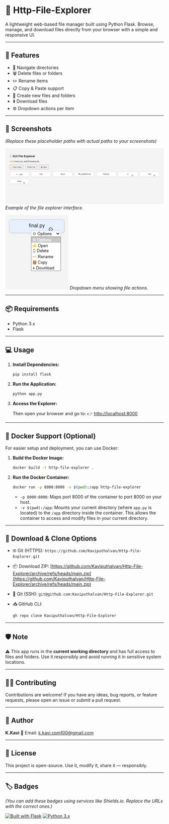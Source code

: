 # 🧭 Http-File-Explorer

A lightweight web-based file manager built using Python Flask.
Browse, manage, and download files directly from your browser with a simple and responsive UI.

---

## 🚀 Features

-   📁 Navigate directories
-   🗑️ Delete files or folders
-   ✏️ Rename items
-   📋 Copy & Paste support
-   📄 Create new files and folders
-   ⬇️ Download files
-   ⚙️ Dropdown actions per item

---

## 📸 Screenshots

_(Replace these placeholder paths with actual paths to your screenshots)_

![Screenshot of the file explorer](temp/1.png)
_Example of the file explorer interface._

![Screenshot of file actions](temp/2.png)
_Dropdown menu showing file actions._

---

## 📦 Requirements

-   Python 3.x
-   Flask

---

## 💻 Usage

1.  **Install Dependencies:**

    ```bash
    pip install flask
    ```

2.  **Run the Application:**

    ```bash
    python app.py
    ```

3.  **Access the Explorer:**

    Then open your browser and go to:
    👉 [http://localhost:8000](http://localhost:8000)

---

## 🐳 Docker Support (Optional)

For easier setup and deployment, you can use Docker:

1.  **Build the Docker Image:**

    ```bash
    docker build -t http-file-explorer .
    ```

2.  **Run the Docker Container:**

    ```bash
    docker run -p 8000:8000 -v $(pwd):/app http-file-explorer
    ```

    * `-p 8000:8000`:  Maps port 8000 of the container to port 8000 on your host.
    * `-v $(pwd):/app`:  Mounts your current directory (where `app.py` is located) to the `/app` directory inside the container. This allows the container to access and modify files in your current directory.

---

## 🔗 Download & Clone Options

-   🌐 Git (HTTPS):
    `https://github.com/Kaviputhalvan/Http-File-Explorer.git`

-   📦 Download ZIP:
    [https://github.com/Kaviputhalvan/Http-File-Explorer/archive/refs/heads/main.zip](https://github.com/Kaviputhalvan/Http-File-Explorer/archive/refs/heads/main.zip)

-   🔐 Git (SSH):
    `git@github.com:Kaviputhalvan/Http-File-Explorer.git`

-   📥 GitHub CLI:

    ```bash
    gh repo clone Kaviputhalvan/Http-File-Explorer
    ```

---

## 🛡️ Note

⚠️ This app runs in the **current working directory** and has full access to files and folders.
Use it responsibly and avoid running it in sensitive system locations.

---

## 🧑‍💻 Contributing

Contributions are welcome! If you have any ideas, bug reports, or feature requests, please open an issue or submit a pull request.

---

## 👤 Author

**K.Kavi**
📧 Email: [k.kavi.cpm100@gmail.com](mailto:k.kavi.cpm100@gmail.com)

---

## 📜 License

This project is open-source. Use it, modify it, share it — responsibly.

---

## 🏷️ Badges

_(You can add these badges using services like Shields.io. Replace the URLs with the correct ones.)_

[![Built with Flask](https://img.shields.io/badge/Built%20with-Flask-blueviolet)](https://flask.palletsprojects.com/)
[![Python 3.x](https://img.shields.io/badge/Python-3.x-brightgreen)](https://www.python.org/)
